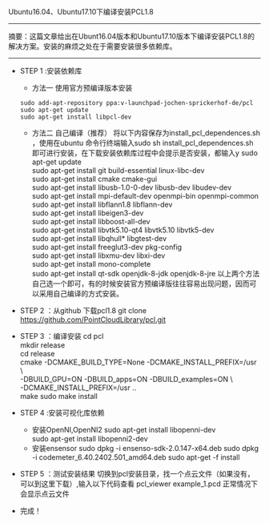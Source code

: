 Ubuntu16.04、Ubuntu17.10下编译安装PCL1.8

---

摘要：这篇文章给出在Ubunt16.04版本和Ubuntu17.10版本下编译安装PCL1.8的解决方案。安装的麻烦之处在于需要安装很多依赖库。

---

- STEP 1 :安装依赖库
  - 方法一 使用官方预编译版本安装
  ```
  sudo add-apt-repository ppa:v-launchpad-jochen-sprickerhof-de/pcl  
  sudo apt-get update  
  sudo apt-get install libpcl-dev
  ```
  
  - 方法二 自己编译（推荐）
    将以下内容保存为install_pcl_dependences.sh ，使用在ubuntu 命令行终端输入sudo sh install_pcl_dependences.sh 即可进行安装，在下载安装依赖库过程中会提示是否安装，都输入y 
        sudo apt-get update  
        sudo apt-get install git build-essential linux-libc-dev  
        sudo apt-get install cmake cmake-gui   
        sudo apt-get install libusb-1.0-0-dev libusb-dev libudev-dev  
        sudo apt-get install mpi-default-dev openmpi-bin openmpi-common    
        sudo apt-get install libflann1.8 libflann-dev  
        sudo apt-get install libeigen3-dev  
        sudo apt-get install libboost-all-dev  
        sudo apt-get install libvtk5.10-qt4 libvtk5.10 libvtk5-dev  
        sudo apt-get install libqhull* libgtest-dev  
        sudo apt-get install freeglut3-dev pkg-config  
        sudo apt-get install libxmu-dev libxi-dev   
        sudo apt-get install mono-complete  
        sudo apt-get install qt-sdk openjdk-8-jdk openjdk-8-jre 
  以上两个方法自己选一个即可，有的时候安装官方预编译版往往容易出现问题，因而可以采用自己编译的方式安装。
- STEP 2 ：从github 下载pcl1.8 
      git clone https://github.com/PointCloudLibrary/pcl.git 
- STEP 3 ：编译安装
      cd pcl  
      mkdir release  
      cd release  
      cmake -DCMAKE_BUILD_TYPE=None -DCMAKE_INSTALL_PREFIX=/usr \  
            -DBUILD_GPU=ON -DBUILD_apps=ON -DBUILD_examples=ON \  
            -DCMAKE_INSTALL_PREFIX=/usr ..  
      make 
      sudo make install
- STEP 4 :安装可视化库依赖
  - 安装OpenNI,OpenNI2 
      sudo apt-get install libopenni-dev   
      sudo apt-get install libopenni2-dev  
  - 安装ensensor
      sudo dpkg -i ensenso-sdk-2.0.147-x64.deb 
      sudo dpkg -i codemeter_6.40.2402.501_amd64.deb
      sudo apt-get -f install
- STEP 5 ：测试安装结果
  切换到pcl安装目录，找一个点云文件（如果没有，可以到这里下载）,输入以下代码查看
      pcl_viewer example_1.pcd
  正常情况下会显示点云文件
- 完成！


